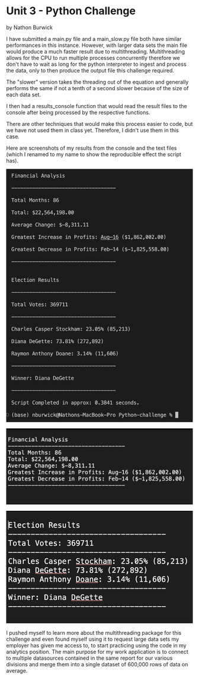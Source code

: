 # Unit 3 - Python Challenge
by Nathon Burwick

I have submitted a main.py file and a main_slow.py file both have similar performances in this instance. However, with larger data sets the main file would produce a much faster result due to multithreading. Multithreading allows for the CPU to run multiple processes concurrently therefore we don't have to wait as long for the python interpreter to ingest and process the data, only to then produce the output file this challenge required.

The "slower" version takes the threading out of the equation and generally performs the same if not a tenth of a second slower because of the size of each data set.

I then had a results_console function that would read the result files to the console after being processed by the respective functions.

There are other techniques that would make this process easier to code, but we have not used them in class yet. Therefore, I didn't use them in this case.

Here are screenshots of my results from the console and the text files (which I renamed to my name to show the reproducible effect the script has).

![Console Results](/Python-challenge/Images/Console%20Results.png)

![PyBank_Results.txt](/Python-challenge/Images/Financial%20Results.png)

![PyPoll_Results.txt](/Python-challenge/Images/Election%20Results.png)

I pushed myself to learn more about the multithreading package for this challenge and even found myself using it to request large data sets my employer has given me access to, to start practicing using the code in my analytics position. The main purpose for my work application is to connect to multiple datasources contained in the same report for our various divisions and merge them into a single dataset of 600,000 rows of data on average.